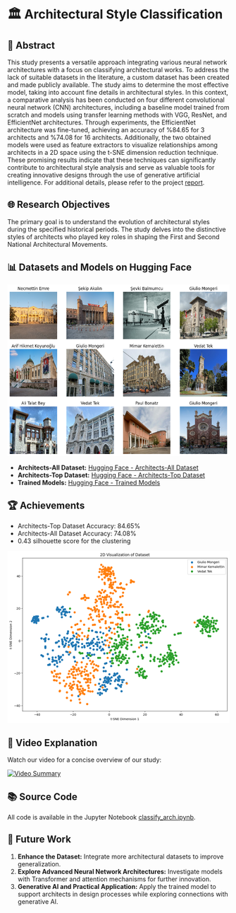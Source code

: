 # 🏛️ Architectural Style Classification

## 📄 Abstract

This study presents a versatile approach integrating various neural network architectures with a focus on classifying architectural works. To address the lack of suitable datasets in the literature, a custom dataset has been created and made publicly available. The study aims to determine the most effective model, taking into account fine details in architectural styles. In this context, a comparative analysis has been conducted on four different convolutional neural network (CNN) architectures, including a baseline model trained from scratch and models using transfer learning methods with VGG, ResNet, and EfficientNet architectures. Through experiments, the EfficientNet architecture was fine-tuned, achieving an accuracy of \%84.65 for 3 architects and \%74.08 for 16 architects. Additionally, the two obtained models were used as feature extractors to visualize relationships among architects in a 2D space using the t-SNE dimension reduction technique. These promising results indicate that these techniques can significantly contribute to architectural style analysis and serve as valuable tools for creating innovative designs through the use of generative artificial intelligence. For additional details, please refer to the project [report](https://github.com/ebylmz/architectural-style-classification/blob/main/report.pdf).

## 🌐 Research Objectives
The primary goal is to understand the evolution of architectural styles during the specified historical periods. The study delves into the distinctive styles of architects who played key roles in shaping the First and Second National Architectural Movements.

## 📊 Datasets and Models on Hugging Face
![Dataset Preview](https://github.com/ebylmz/architectural-style-classification/blob/main/doc/dataset.png)

- **Architects-All Dataset:** [Hugging Face - Architects-All Dataset](https://huggingface.co/datasets/ebylmz/architects)
- **Architects-Top Dataset:** [Hugging Face - Architects-Top Dataset](https://huggingface.co/datasets/ebylmz/architects-top)
- **Trained Models:** [Hugging Face - Trained Models](https://huggingface.co/ebylmz/architects-models)

## 🏆 Achievements
- Architects-Top Dataset Accuracy: 84.65%
- Architects-All Dataset Accuracy: 74.08%
- 0.43 silhouette score for the clustering
  
![Model Top Clustering](https://github.com/ebylmz/architectural-style-classification/blob/main/doc/model_top_clustering.png)

## 🎥 Video Explanation
Watch our video for a concise overview of our study:

[![Video Summary](https://i3.ytimg.com/vi/Z_Q1FndZVKA/maxresdefault.jpg)](https://youtu.be/Z_Q1FndZVKA)

## 📚 Source Code
All code is available in the Jupyter Notebook [classify_arch.ipynb](https://github.com/ebylmz/architectural-style-classification/blob/main/notebooks/classify_arch.ipynb).

## 🔮 Future Work
1. **Enhance the Dataset:** Integrate more architectural datasets to improve generalization.
2. **Explore Advanced Neural Network Architectures:** Investigate models with Transformer and attention mechanisms for further innovation.
3. **Generative AI and Practical Application:** Apply the trained model to support architects in design processes while exploring connections with generative AI.
